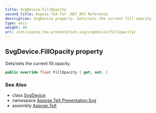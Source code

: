 ```yaml
---
title: SvgDevice.FillOpacity
second_title: Aspose.TeX for .NET API Reference
description: SvgDevice property. Gets/sets the current fill opacity
type: docs
weight: 40
url: /net/aspose.tex.presentation.svg/svgdevice/fillopacity/
---
```

## SvgDevice.FillOpacity property

Gets/sets the current fill opacity.

```csharp
public override float FillOpacity { get; set; }
```

### See Also

* class [SvgDevice](../)
* namespace [Aspose.TeX.Presentation.Svg](../../svgdevice/)
* assembly [Aspose.TeX](../../../)


